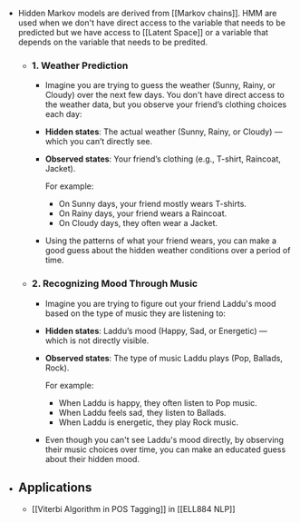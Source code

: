 - Hidden Markov models are derived from [[Markov chains]]. HMM are used when we don't have direct access to the variable that needs to be predicted but we have access to [[Latent Space]] or a variable that depends on the variable that needs to be predited.
	- ### 1. Weather Prediction
		- Imagine you are trying to guess the weather (Sunny, Rainy, or Cloudy) over the next few days. You don't have direct access to the weather data, but you observe your friend’s clothing choices each day:
		- **Hidden states**: The actual weather (Sunny, Rainy, or Cloudy) — which you can’t directly see.
		- **Observed states**: Your friend’s clothing (e.g., T-shirt, Raincoat, Jacket).
		  
		  For example:
			- On Sunny days, your friend mostly wears T-shirts.
			- On Rainy days, your friend wears a Raincoat.
			- On Cloudy days, they often wear a Jacket.
		- Using the patterns of what your friend wears, you can make a good guess about the hidden weather conditions over a period of time.
	- ### 2. Recognizing Mood Through Music
		- Imagine you are trying to figure out your friend Laddu's mood based on the type of music they are listening to:
		- **Hidden states**: Laddu’s mood (Happy, Sad, or Energetic) — which is not directly visible.
		- **Observed states**: The type of music Laddu plays (Pop, Ballads, Rock).
		  
		  For example:
			- When Laddu is happy, they often listen to Pop music.
			- When Laddu feels sad, they listen to Ballads.
			- When Laddu is energetic, they play Rock music.
		- Even though you can't see Laddu's mood directly, by observing their music choices over time, you can make an educated guess about their hidden mood.
- ## Applications
	- [[Viterbi Algorithm in POS Tagging]] in [[ELL884 NLP]]